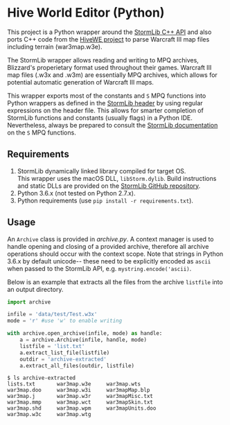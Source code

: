 # Hive World Editor (Python)

This project is a Python wrapper around the [StormLib C++ API](https://github.com/ladislav-zezula/StormLib) 
and also ports C++ code from the [HiveWE project](https://github.com/stijnherfst/HiveWE) to parse Warcraft III
map files including terrain (war3map.w3e).  

The StormLib wrapper allows reading and writing to MPQ archives, Blizzard's properietary format 
used throughout their games.  Warcraft III map files (.w3x and .w3m) are essentially MPQ archives, 
which allows for potential automatic generation of Warcraft III maps.  

This wrapper exports most of the constants and `S` MPQ functions into Python wrappers as defined in the 
[StormLib header](https://github.com/ladislav-zezula/StormLib/blob/master/src/StormLib.h) by using
regular expressions on the header file.  This allows for smarter completion of StormLib functions
and constants (usually flags) in a Python IDE.  Nevertheless, always be prepared to consult 
the [StormLib documentation](http://www.zezula.net/en/mpq/stormlib.html) on the `S` MPQ functions.


## Requirements

1.  StormLib dynamically linked library compiled for target OS.  
This wrapper uses the macOS DLL, `libStorm.dylib`.  Build instructions and static DLLs are provided
on the [StormLib GitHub repository](https://github.com/ladislav-zezula/StormLib).  
2.  Python 3.6.x (not tested on Python 2.7.x).
3.  Python requirements (use `pip install -r requirements.txt`).



## Usage

An `Archive` class is provided in *archive.py*.  A context manager is used to handle
opening and closing of a provided archive, therefore all archive operations should
occur with the context scope.  Note that strings in Python 3.6.x by default unicode--
these need to be explicitly encoded as `ascii` when passed to the StormLib API, e.g. `mystring.encode('ascii)`.

Below is an example that extracts all the files from the archive `listfile` into 
an output directory.  

```python
import archive

infile = 'data/test/Test.w3x'
mode = 'r' #use 'w' to enable writing

with archive.open_archive(infile, mode) as handle:
    a = archive.Archive(infile, handle, mode)
    listfile = 'list.txt'
    a.extract_list_file(listfile)
    outdir = 'archive-extracted'
    a.extract_all_files(outdir, listfile)
```

```
$ ls archive-extracted
lists.txt		war3map.w3e		war3map.wts
war3map.doo		war3map.w3i		war3mapMap.blp
war3map.j		war3map.w3r		war3mapMisc.txt
war3map.mmp		war3map.wct		war3mapSkin.txt
war3map.shd		war3map.wpm		war3mapUnits.doo
war3map.w3c		war3map.wtg
```




